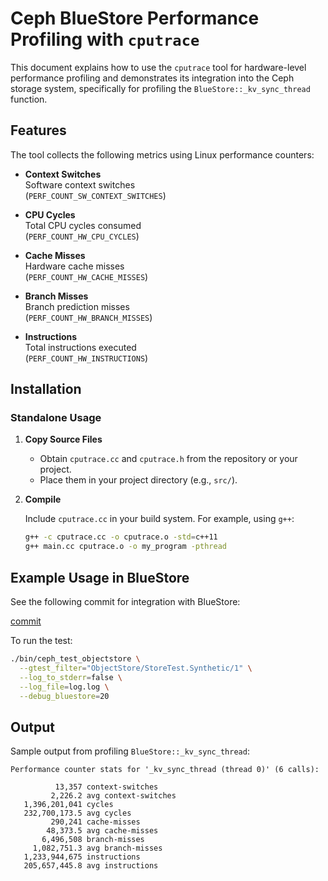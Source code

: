 # Ceph BlueStore Performance Profiling with `cputrace`

This document explains how to use the `cputrace` tool for hardware-level performance profiling and demonstrates its integration into the Ceph storage system, specifically for profiling the `BlueStore::_kv_sync_thread` function.

## Features

The tool collects the following metrics using Linux performance counters:

- **Context Switches**  
  Software context switches  
  (`PERF_COUNT_SW_CONTEXT_SWITCHES`)

- **CPU Cycles**  
  Total CPU cycles consumed  
  (`PERF_COUNT_HW_CPU_CYCLES`)

- **Cache Misses**  
  Hardware cache misses  
  (`PERF_COUNT_HW_CACHE_MISSES`)

- **Branch Misses**  
  Branch prediction misses  
  (`PERF_COUNT_HW_BRANCH_MISSES`)

- **Instructions**  
  Total instructions executed  
  (`PERF_COUNT_HW_INSTRUCTIONS`)

## Installation

### Standalone Usage

1. **Copy Source Files**

   - Obtain `cputrace.cc` and `cputrace.h` from the repository or your project.
   - Place them in your project directory (e.g., `src/`).

2. **Compile**

   Include `cputrace.cc` in your build system. For example, using `g++`:

   ```bash
   g++ -c cputrace.cc -o cputrace.o -std=c++11
   g++ main.cc cputrace.o -o my_program -pthread
   ```

## Example Usage in BlueStore

See the following commit for integration with BlueStore:

[commit](https://github.com/ceph/ceph/commit/be1167ae0a67e92e6ef254fc37e838e1a00f80e7)

To run the test:

```bash
./bin/ceph_test_objectstore \
  --gtest_filter="ObjectStore/StoreTest.Synthetic/1" \
  --log_to_stderr=false \
  --log_file=log.log \
  --debug_bluestore=20
```

## Output

Sample output from profiling `BlueStore::_kv_sync_thread`:

```
Performance counter stats for '_kv_sync_thread (thread 0)' (6 calls):

          13,357 context-switches
         2,226.2 avg context-switches
   1,396,201,041 cycles
   232,700,173.5 avg cycles
         290,241 cache-misses
        48,373.5 avg cache-misses
       6,496,508 branch-misses
     1,082,751.3 avg branch-misses
   1,233,944,675 instructions
   205,657,445.8 avg instructions
```

